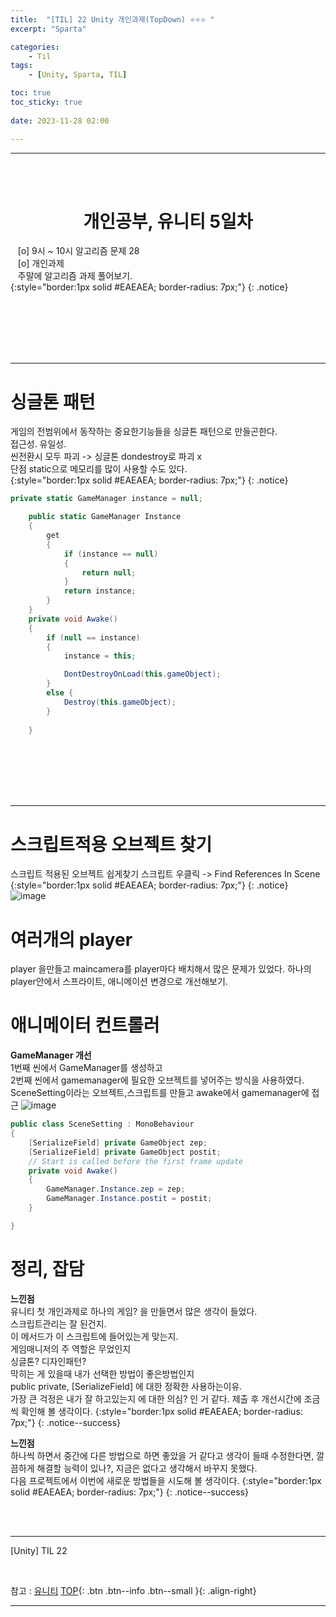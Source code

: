 ```yaml
---
title:  "[TIL] 22 Unity 개인과제(TopDown) ⭐⭐⭐ "
excerpt: "Sparta"

categories:
    - Til
tags:
    - [Unity, Sparta, TIL]

toc: true
toc_sticky: true
 
date: 2023-11-28 02:00

---
```

- - -


<BR><BR>



<center><H1>  개인공부, 유니티 5일차 </H1></center>

&nbsp;&nbsp; [o] 9시 ~ 10시 알고리즘 문제   28   
&nbsp;&nbsp; [o] 개인과제   
&nbsp;&nbsp; 주말에 알고리즘 과제 풀어보기.  
{:style="border:1px solid #EAEAEA; border-radius: 7px;"}
{: .notice}  

<br><br><br><br><br>
- - - 

# 싱글톤 패턴
게임의 전범위에서 동작하는 중요한기능들을 싱글톤 패턴으로 만들곤한다.  
접근성. 유일성.   
씬전환시 모두 파괴 -> 싱글톤 dondestroy로 파괴 x  
단점 static으로 메모리를 많이 사용할 수도 있다.  
{:style="border:1px solid #EAEAEA; border-radius: 7px;"}
{: .notice}
<div class="notice--primary" markdown="1"> 

```c#
private static GameManager instance = null;

    public static GameManager Instance
    {
        get 
        {
            if (instance == null)
            {
                return null;
            }
            return instance;
        }
    }
    private void Awake()
    {
        if (null == instance)
        {
            instance = this;

            DontDestroyOnLoad(this.gameObject);
        }
        else { 
            Destroy(this.gameObject);
        }
        
    }
```
</div>

<br><br><br><br><br>
- - - 

# 스크립트적용 오브젝트 찾기
스크립트 적용된 오브젝트 쉽게찾기
스크립트 우클릭 -> Find References In Scene
{:style="border:1px solid #EAEAEA; border-radius: 7px;"}
{: .notice}
![image](https://github.com/levell1/levell1.github.io/assets/96651722/b7503f09-2582-4842-9210-223f98f89b38)

    
# 여러개의 player
player 을만들고 maincamera를 player마다 배치해서 많은 문제가 있었다.
하나의 player안에서 스프라이트, 애니메이션 변경으로 개선해보기.

# 애니메이터 컨트롤러 

**GameManager 개선**  
1번째 씬에서 GameManager를 생성하고  
2번째 씬에서 gamemanager에 필요한 오브젝트를 넣어주는 방식을 사용하였다.
SceneSetting이라는 오브젝트,스크립트를 만들고 awake에서 gamemanager에 접근
![image](https://github.com/levell1/levell1.github.io/assets/96651722/f769c403-1106-4678-9fcb-890aae481220)
<div class="notice--primary" markdown="1"> 

```c#
public class SceneSetting : MonoBehaviour
{
    [SerializeField] private GameObject zep;
    [SerializeField] private GameObject postit;
    // Start is called before the first frame update
    private void Awake()
    {
        GameManager.Instance.zep = zep;
        GameManager.Instance.postit = postit;
    }

}
```
</div>

# 정리, 잡담

**느낀점**  
유니티 첫 개인과제로 하나의 게임? 을 만들면서 많은 생각이 들었다.  
스크립트관리는 잘 된건지.  
이 메서드가 이 스크립트에 들어있는게 맞는지.  
게임매니저의 주 역할은 무었인지  
싱글톤? 디자인패턴?  
막히는 게 있을때 내가 선택한 방법이 좋은방법인지  
public private, [SerializeField] 에 대한 정확한 사용하는이유.  
가장 큰 걱정은 내가 잘 하고있는지 에 대한 의심? 인 거 같다.
제출 후 개선시간에 조금씩 확인해 볼 생각이다.
{:style="border:1px solid #EAEAEA; border-radius: 7px;"}
{: .notice--success}

**느낀점**  
하나씩 하면서 중간에 다른 방법으로 하면 좋았을 거 같다고 생각이 들때
수정한다면, 깔끔하게 해결할 능력이 있나?, 지금은 없다고 생각해서 바꾸지 못했다.  
다음 프로젝트에서 이번에 새로운 방법들을 시도해 볼 생각이다.
{:style="border:1px solid #EAEAEA; border-radius: 7px;"}
{: .notice--success}


<br><br>
- - - 

[Unity] TIL 22

<br>

참고 : [유니티](https://docs.unity3d.com/kr/)
[TOP](#){: .btn .btn--info .btn--small }{: .align-right}
<br>
- - -
